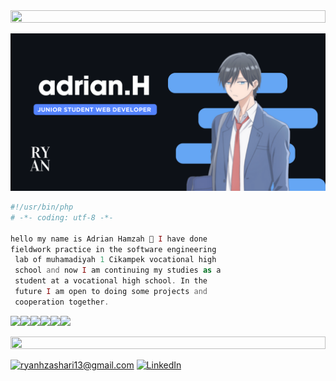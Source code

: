 <img src="https://i.imgur.com/dBaSKWF.gif" height="20" width="100%">



![RYANNNHZ Banner Image](adrian2.png)


```php
#!/usr/bin/php
# -*- coding: utf-8 -*-

hello my name is Adrian Hamzah 👋 I have done
fieldwork practice in the software engineering
 lab of muhamadiyah 1 Cikampek vocational high
 school and now I am continuing my studies as a
 student at a vocational high school. In the
 future I am open to doing some projects and
 cooperation together. 

```

<img src="https://img.shields.io/badge/JavaScript-F7DF1E.svg?style=for-the-badge&logo=JavaScript&logoColor=black"><img src="https://img.shields.io/badge/PHP-777BB4.svg?style=for-the-badge&logo=PHP&logoColor=white"><img src="https://img.shields.io/badge/Laravel-FF2D20.svg?style=for-the-badge&logo=Laravel&logoColor=white"><img src="https://img.shields.io/badge/MySQL-4479A1.svg?style=for-the-badge&logo=MySQL&logoColor=white"><img src="https://img.shields.io/badge/Bootstrap-7952B3.svg?style=for-the-badge&logo=Bootstrap&logoColor=white"><img src="https://img.shields.io/badge/Git-F05032.svg?style=for-the-badge&logo=Git&logoColor=white">


<img src="https://i.imgur.com/dBaSKWF.gif" height="20" width="100%">


<a href="mailto: ryanhzashari13@gmail.com">![ryanhzashari13@gmail.com](https://img.shields.io/badge/Gmail-D14836?style=for-the-badge&logo=gmail&logoColor=white)</a> <a href="https://www.linkedin.com/in/adrian-hamzah-43bb48261?utm_source=share&utm_campaign=share_via&utm_content=profile&utm_medium=android_app">![LinkedIn](https://img.shields.io/badge/LinkedIn-0077B5?style=for-the-badge&logo=linkedin&logoColor=white)</a>


